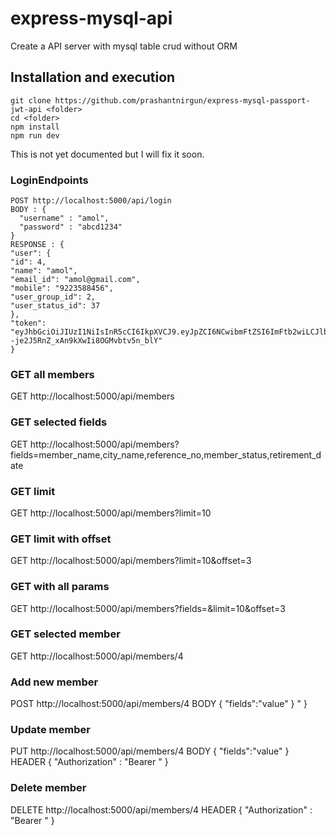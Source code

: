 # express-mysql-api
Create a API server with mysql table crud without ORM

## Installation and execution
```
git clone https://github.com/prashantnirgun/express-mysql-passport-jwt-api <folder>
cd <folder>
npm install
npm run dev
```
This is not yet documented but I will fix it soon.
### LoginEndpoints
```
POST http://localhost:5000/api/login 
BODY : {
  "username" : "amol",
  "password" : "abcd1234"
}
RESPONSE : {
"user": {
"id": 4,
"name": "amol",
"email_id": "amol@gmail.com",
"mobile": "9223588456",
"user_group_id": 2,
"user_status_id": 37
},
"token": "eyJhbGciOiJIUzI1NiIsInR5cCI6IkpXVCJ9.eyJpZCI6NCwibmFtZSI6ImFtb2wiLCJlbWFpbF9pZCI6ImFtb2xAZ21haWwuY29tIiwibW9iaWxlIjoiOTIyMzU4ODQ1NiIsInVzZXJfZ3JvdXBfaWQiOjIsInVzZXJfc3RhdHVzX2lkIjozNywiaWF0IjoxNTYwODMzMjQ1LCJleHAiOjE1NjE0MzgwNDV9.scdk9Lmfv--je2J5RnZ_xAn9kXwIi8OGMvbtv5n_blY"
}
```
### GET all members
GET http://localhost:5000/api/members
### GET selected fields
GET http://localhost:5000/api/members?fields=member_name,city_name,reference_no,member_status,retirement_date 
### GET limit
GET http://localhost:5000/api/members?limit=10
### GET limit with offset
GET http://localhost:5000/api/members?limit=10&offset=3
### GET with all params
GET http://localhost:5000/api/members?fields=<compa seprated table column list>&limit=10&offset=3
### GET selected member
GET http://localhost:5000/api/members/4
### Add new member
POST http://localhost:5000/api/members/4
BODY { "fields":"value" }
<COPY PASTE TOKEN RECEIVED AFTER LOGIN>"
}
### Update member
PUT http://localhost:5000/api/members/4
BODY { "fields":"value" }
HEADER { "Authorization" : "Bearer <COPY PASTE TOKEN RECEIVED AFTER LOGIN>"
}
### Delete member
DELETE http://localhost:5000/api/members/4
HEADER { "Authorization" : "Bearer <COPY PASTE TOKEN RECEIVED AFTER LOGIN>"
}
